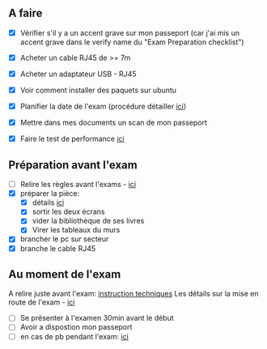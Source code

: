 
## A faire

- [x] Vérifier s'il y a un accent grave sur mon passeport (car j'ai mis un accent grave dans le verify name du "Exam Preparation checklist")
- [x] Acheter un cable RJ45 de >= 7m
- [x] Acheter un adaptateur USB - RJ45
- [x] Voir comment installer des paquets sur ubuntu
- [x] Planifier la date de l'exam (procédure détailler [ici](https://docs.linuxfoundation.org/tc-docs/certification/lf-handbook2/scheduling-or-rescheduling-an-exam))
- [x] Mettre dans mes documents un scan de mon passeport
- [x] Faire le test de performance [ici](https://syscheck.bridge.psiexams.com/)


## Préparation avant l'exam

- [ ] Relire les règles avant l'exams - [ici](https://docs.linuxfoundation.org/tc-docs/certification/lf-handbook2/exam-rules-and-policies)
- [x] préparer la pièce:
	- [x] détails  [ici](https://docs.linuxfoundation.org/tc-docs/certification/tips-cka-and-ckad#acceptable-testing-location)
	- [x] sortir les deux écrans
	- [x] vider la bibliothèque de ses livres
	- [x] Virer les tableaux du murs
- [x] brancher le pc sur secteur
- [x] branche le cable RJ45
## Au moment de l'exam

A relire juste avant l'exam: [instruction techniques](https://docs.linuxfoundation.org/tc-docs/certification/tips-cka-and-ckad#exam-technical-instructions)
Les détails sur la mise en route de l'exam - [ici](https://docs.linuxfoundation.org/tc-docs/certification/lf-handbook2/taking-the-exam)

- [ ] Se présenter à l'examen 30min avant le début
- [ ] Avoir a dispostion mon passeport 
- [ ] en cas de pb pendant l'exam: [ici](https://docs.linuxfoundation.org/tc-docs/certification/lf-handbook2/taking-the-exam#re-launching-the-exam-in-the-event-of-a-disconnect)